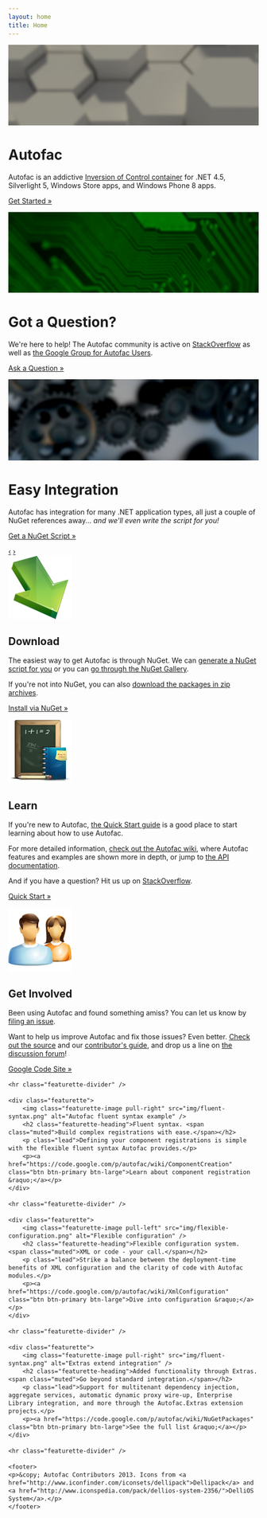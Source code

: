 ```yaml
---
layout: home
title: Home
---
```

<div id="heroCarousel" class="carousel slide">
	<div class="carousel-inner">
		<div class="item active">
			<img src="img/carousel-1.jpg" alt="" />
			<div class="container">
				<div class="carousel-caption">
					<h1>Autofac</h1>
					<p class="lead">Autofac is an addictive <a href="http://martinfowler.com/articles/injection.html">Inversion of Control container</a> for .NET 4.5, Silverlight 5, Windows Store apps, and Windows Phone 8 apps.</p>
					<p><a href="https://code.google.com/p/autofac/wiki/GettingStarted" class="btn btn-primary btn-large">Get Started &raquo;</a></p>
				</div>
			</div>
		</div>
		<div class="item">
			<img src="img/carousel-2.jpg" alt="" />
			<div class="container">
				<div class="carousel-caption">
					<h1>Got a Question?</h1>
					<p class="lead">We're here to help! The Autofac community is active on <a href="http://stackoverflow.com/questions/tagged/autofac">StackOverflow</a> as well as <a href="https://groups.google.com/forum/#forum/autofac">the Google Group for Autofac Users</a>.</p>
					<p><a href="http://stackoverflow.com/questions/tagged/autofac" class="btn btn-primary btn-large">Ask a Question &raquo;</a></p>
				</div>
			</div>
		</div>
		<div class="item">
			<img src="img/carousel-3.jpg" alt="" />
			<div class="container">
				<div class="carousel-caption">
					<h1>Easy Integration</h1>
					<p class="lead">Autofac has integration for many .NET application types, all just a couple of NuGet references away... <em>and we'll even write the script for you!</em></p>
					<p><a href="/scriptgen/" class="btn btn-primary btn-large">Get a NuGet Script &raquo;</a></p>
				</div>
			</div>
		</div>
	</div>
	<a class="carousel-control left" href="#heroCarousel" data-slide="prev">&lsaquo;</a>
	<a class="carousel-control right" href="#heroCarousel" data-slide="next">&rsaquo;</a>
</div>
<div class="container marketing">
	<div class="row">
		<div class="span4">
			<img src="img/icon_arrow.png" alt="Download" width="128" height="128" />
			<h2>Download</h2>
			<p>The easiest way to get Autofac is through NuGet. We can <a href="/scriptgen/">generate a NuGet script for you</a> or you can <a href="https://nuget.org/packages?q=Author%3A%22Autofac+Contributors%22+Owner%3A%22alexmg%22+Autofac*">go through the NuGet Gallery</a>.</p>
			<p>If you're not into NuGet, you can also <a href="https://code.google.com/p/autofac/downloads/list">download the packages in zip archives</a>.</p>
			<p><a class="btn" href="/scriptgen/">Install via NuGet &raquo;</a></p>
		</div>
		<div class="span4">
			<img src="img/icon_school.png" alt="Learn" width="128" height="128" />
			<h2>Learn</h2>
			<p>If you're new to Autofac, <a href="https://code.google.com/p/autofac/wiki/GettingStarted">the Quick Start guide</a> is a good place to start learning about how to use Autofac.</p>
			<p>For more detailed information, <a href="https://code.google.com/p/autofac/w/list">check out the Autofac wiki</a>, where Autofac features and examples are shown more in depth, or jump to <a href="/apidoc/">the API documentation</a>.</p>
			<p>And if you have a question? Hit us up on <a href="http://stackoverflow.com/questions/tagged/autofac">StackOverflow</a>.</p>
			<p><a class="btn" href="https://code.google.com/p/autofac/wiki/GettingStarted">Quick Start &raquo;</a></p>
	   </div>
		<div class="span4">
			<img src="img/icon_people.png" alt="Get Involved" width="128" height="128" />
			<h2>Get Involved</h2>
			<p>Been using Autofac and found something amiss? You can let us know by <a href="https://code.google.com/p/autofac/issues/list">filing an issue</a>.</p>
			<p>Want to help us improve Autofac and fix those issues? Even better. <a href="https://code.google.com/p/autofac/source/browse/">Check out the source</a> and our <a href="https://code.google.com/p/autofac/wiki/ContributionGuidelines">contributor's guide</a>, and drop us a line on <a href="https://groups.google.com/forum/#forum/autofac">the discussion forum</a>!</p>
			<p><a class="btn" href="https://code.google.com/p/autofac/">Google Code Site &raquo;</a></p>
		</div>
	</div>

	<hr class="featurette-divider" />

	<div class="featurette">
		<img class="featurette-image pull-right" src="img/fluent-syntax.png" alt="Autofac fluent syntax example" />
		<h2 class="featurette-heading">Fluent syntax. <span class="muted">Build complex registrations with ease.</span></h2>
		<p class="lead">Defining your component registrations is simple with the flexible fluent syntax Autofac provides.</p>
		<p><a href="https://code.google.com/p/autofac/wiki/ComponentCreation" class="btn btn-primary btn-large">Learn about component registration &raquo;</a></p>
	</div>

	<hr class="featurette-divider" />

	<div class="featurette">
		<img class="featurette-image pull-left" src="img/flexible-configuration.png" alt="Flexible configuration" />
		<h2 class="featurette-heading">Flexible configuration system. <span class="muted">XML or code - your call.</span></h2>
		<p class="lead">Strike a balance between the deployment-time benefits of XML configuration and the clarity of code with Autofac modules.</p>
		<p><a href="https://code.google.com/p/autofac/wiki/XmlConfiguration" class="btn btn-primary btn-large">Dive into configuration &raquo;</a></p>
	</div>

	<hr class="featurette-divider" />

	<div class="featurette">
		<img class="featurette-image pull-right" src="img/fluent-syntax.png" alt="Extras extend integration" />
		<h2 class="featurette-heading">Added functionality through Extras. <span class="muted">Go beyond standard integration.</span></h2>
		<p class="lead">Support for multitenant dependency injection, aggregate services, automatic dynamic proxy wire-up, Enterprise Library integration, and more through the Autofac.Extras extension projects.</p>
		<p><a href="https://code.google.com/p/autofac/wiki/NuGetPackages" class="btn btn-primary btn-large">See the full list &raquo;</a></p>
	</div>

	<hr class="featurette-divider" />

	<footer>
	<p>&copy; Autofac Contributors 2013. Icons from <a href="http://www.iconfinder.com/iconsets/dellipack">Dellipack</a> and <a href="http://www.iconspedia.com/pack/dellios-system-2356/">DelliOS System</a>.</p>
	</footer>
</div>


